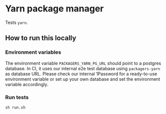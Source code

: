 # Yarn package manager

Tests `yarn`.

## How to run this locally

### Environment variables

The environment variable `PACKAGERS_YARN_PG_URL` should point to a postgres database.
In CI, it uses our internal e2e test database using `packagers-yarn` as database URL.
Please check our internal 1Password for a ready-to-use environment variable or 
set up your own database and set the environment variable accordingly.

### Run tests

```shell script
sh run.sh
```
